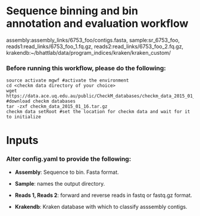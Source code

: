 # Sequence binning and bin annotation and evaluation workflow
assembly:assembly_links/6753_foo/contigs.fasta,
sample:sr_6753_foo,
reads1:read_links/6753_foo_1.fq.gz,
reads2:read_links/6753_foo_2.fq.gz,
krakendb:~/bhattlab/data/program_indices/kraken/kraken_custom/

### Before running this workflow, please do the following:

	source activate mgwf #activate the environment
	cd <checkm data directory of your choice>
	wget https://data.ace.uq.edu.au/public/CheckM_databases/checkm_data_2015_01_16.tar.gz #download checkm databases
	tar -zxf checkm_data_2015_01_16.tar.gz
	checkm data setRoot #set the location for checkm data and wait for it to initialize


# Inputs
### Alter config.yaml to provide the following:
 * **Assembly**: Sequence to bin. Fasta format.

 * **Sample**: names the output directory.

 * **Reads 1, Reads 2**: forward and reverse reads in fastq or fastq.gz format.

 * **Krakendb**: Kraken database with which to classify asssembly contigs.
